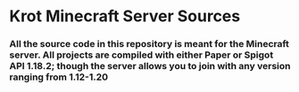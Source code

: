 <h1> Krot Minecraft Server Sources </h1>

<h3> All the source code in this repository is meant for the Minecraft server. All projects are compiled with either Paper or Spigot API 1.18.2; though the server allows you to join with any version ranging from 1.12-1.20 </h3>
